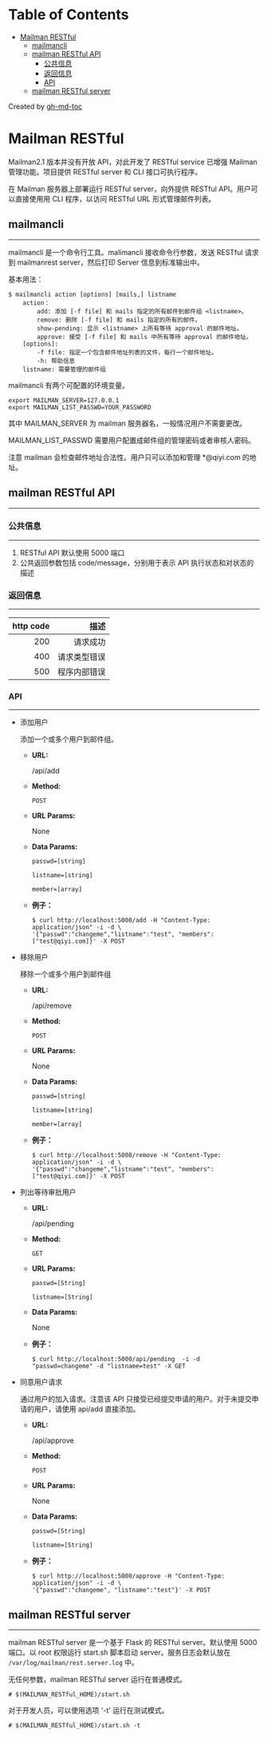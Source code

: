 Table of Contents
=================

   * [Mailman RESTful](#mailman-restful)
      * [mailmancli](#mailmancli)
      * [mailman RESTful API](#mailman-restful-api)
         * [公共信息](#公共信息)
         * [返回信息](#返回信息)
         * [API](#api)
      * [mailman RESTful server](#mailman-restful-server)

Created by [gh-md-toc](https://github.com/ekalinin/github-markdown-toc)

# Mailman RESTful

Mailman2.1 版本并没有开放 API，对此开发了 RESTful service 已增强 Mailman 管理功能。项目提供 RESTful server 和 CLI 接口可执行程序。

在 Mailman 服务器上部署运行 RESTful server，向外提供 RESTful API。用户可以直接使用用 CLI 程序，以访问 RESTful URL 形式管理邮件列表。

## mailmancli
---

mailmancli 是一个命令行工具。malimancli 接收命令行参数，发送 RESTful 请求到 mailmanrest server，然后打印 Server 信息到标准输出中。

基本用法：

```
$ mailmancli action [options] [mails,] listname
    action：
        add: 添加 [-f file] 和 mails 指定的所有邮件到邮件组 <listname>。
        remove: 删除 [-f file] 和 mails 指定的所有的邮件。
        show-pending: 显示 <listname> 上所有等待 approval 的邮件地址。
        approve: 接受 [-f file] 和 mails 中所有等待 approval 的邮件地址。
    [options]:
        -f file: 指定一个包含邮件地址列表的文件，每行一个邮件地址。
        -h: 帮助信息
    listname: 需要管理的邮件组
```

mailmancli 有两个可配置的环境变量。

```
export MAILMAN_SERVER=127.0.0.1
export MAILMAN_LIST_PASSWD=YOUR_PASSWORD
```

其中 MAILMAN_SERVER 为 mailman 服务器名，一般情况用户不需要更改。

MAILMAN_LIST_PASSWD 需要用户配置成邮件组的管理密码或者审核人密码。

注意 mailman 会检查邮件地址合法性。用户只可以添加和管理 \*@qiyi.com 的地址。

## mailman RESTful API
---

### 公共信息
---

1. RESTful API 默认使用 5000 端口
2. 公共返回参数包括 code/message，分别用于表示 API 执行状态和对状态的描述

### 返回信息
---

| http code     | 描述     |
| -------------:|---------:|
| 200           |请求成功   |
| 400           |请求类型错误|
| 500           |程序内部错误|

### API
---

- 添加用户

    添加一个或多个用户到邮件组。

    - **URL:**

        /api/add

    - **Method:**

        `POST`

    - **URL Params:**

        None

    - **Data Params:**

        `passwd=[string]`

        `listname=[string]`

        `member=[array]`

    - **例子：**

        ```
        $ curl http://localhost:5000/add -H "Content-Type: application/json" -i -d \
        '{"passwd":"changeme","listname":"test", "members":["test@qiyi.com]}' -X POST
        ```

- 移除用户

    移除一个或多个用户到邮件组

    - **URL:**

        /api/remove

    - **Method:**

        `POST`

    - **URL Params:**

        None

    - **Data Params:**

        `passwd=[string]`

        `listname=[string]`

        `member=[array]`

    - **例子：**

        ```
        $ curl http://localhost:5000/remove -H "Content-Type: application/json" -i -d \
        '{"passwd":"changeme","listname":"test", "members":["test@qiyi.com]}' -X POST
        ```

- 列出等待审批用户

    - **URL:**

        /api/pending

    - **Method:**

        `GET`

    - **URL Params:**

        `passwd=[String]`

        `listname=[String]`

    - **Data Params:**

        None

    - **例子：**

        ```
        $ curl http://localhost:5000/api/pending  -i -d "passwd=changeme" -d "listname=test" -X GET
        ```

- 同意用户请求

    通过用户的加入请求。注意该 API 只接受已经提交申请的用户。对于未提交申请的用户，请使用 api/add 直接添加。

    - **URL:**

        /api/approve

    - **Method:**

        `POST`

    - **URL Params:**

        None

    - **Data Params:**

        `passwd=[String]`

        `listname=[String]`

    - **例子：**

        ```
        $ curl http://localhost:5000/approve -H "Content-Type: application/json" -i -d \
        '{"passwd":"changeme", "listname":"test"}' -X POST
        ```

## mailman RESTful server
---

mailman RESTful server 是一个基于 Flask 的 RESTful server。默认使用 5000 端口。以 root 权限运行 start.sh 脚本启动 server。服务日志会默认放在 `/var/log/mailman/rest.server.log` 中。

无任何参数，mailman RESTful server 运行在普通模式。

```
# $(MAILMAN_RESTful_HOME)/start.sh
```

对于开发人员，可以使用选项 '-t' 运行在测试模式。

```
# $(MAILMAN_RESTful_HOME)/start.sh -t
```
